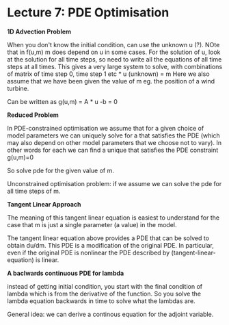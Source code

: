 # Lecture 7: PDE Optimisation



**1D Advection Problem**

When you don't know the initial condition, can use the unknown u (?). NOte that in f(u,m) m does depend on u in some cases.
For the solution of u, look at the solution for all time steps, so need to write all the equations of all time steps at all times.
This gives a very large system to solve, with combinations of matrix of time step 0, time step 1 etc * u (unknown) = m
Here we also assume that we have been given the value of m eg. the position of a wind turbine.


Can be written as g(u,m) = A * u -b = 0

**Reduced Problem**

In PDE-constrained optimisation we assume that for a given choice of model parameters  we can uniquely solve for a  that satisfies the PDE (which may also depend on other model parameters that we choose not to vary). 
In other words for each  we can find a unique  that satisfies the PDE constraint g(u,m)=0

So solve pde for the given value of m.

Unconstrained optimisation problem: if we assume we can solve the pde for all time steps of m.

**Tangent Linear Approach**

The meaning of this tangent linear equation is easiest to understand for the case that m is just a single parameter (a value) in the model.

The tangent linear equation above provides a PDE that can be solved to obtain du/dm. This PDE is a modification of the original PDE. In particular, even if the original PDE is nonlinear the PDE described by (tangent-linear-equation) is linear.


**A baclwards continuous PDE for lambda**

instead of getting initial condition, you start with the final condition of lambda which is from the derivative of the function. So you solve the lambda equation backwards in time to solve what the lambdas are.

General idea: we can derive a continous equation for the adjoint variable.












